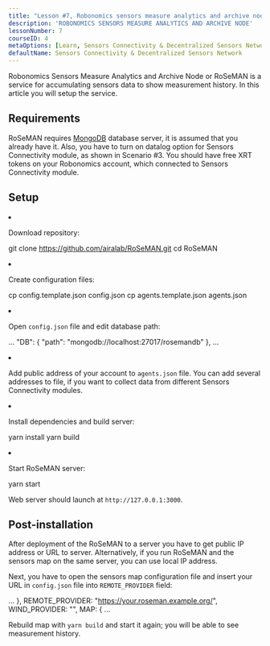 ```yaml
---
title: "Lesson #7, Robonomics sensors measure analytics and archive node"
description: 'ROBONOMICS SENSORS MEASURE ANALYTICS AND ARCHIVE NODE'
lessonNumber: 7
courseID: 4
metaOptions: [Learn, Sensors Connectivity & Decentralized Sensors Network]
defaultName: Sensors Connectivity & Decentralized Sensors Network
---
```


Robonomics Sensors Measure Analytics and Archive Node or RoSeMAN is a service for accumulating sensors data to show measurement history. In this article you will setup the service.

## Requirements

RoSeMAN requires [MongoDB](https://www.mongodb.com/docs/manual/introduction/) database server, it is assumed that you already have it. Also, you have to turn on datalog option for Sensors Connectivity module, as shown in Scenario #3. You should have free XRT tokens on your Robonomics account, which connected to Sensors Connectivity module. 


## Setup

<List type="numbers">

<li>

Download repository:

<LessonCodeWrapper codeClass="big-code" language="bash">git clone https://github.com/airalab/RoSeMAN.git
cd RoSeMAN</LessonCodeWrapper>

</li>


<li>

Create configuration files:

<LessonCodeWrapper codeClass="big-code" language="bash">cp config.template.json config.json
cp agents.template.json agents.json</LessonCodeWrapper>

</li>

<li>

Open `config.json` file and edit database path:

<LessonCodeWrapper codeClass="big-code" language="json">...
  "DB": {
    "path": "mongodb://localhost:27017/rosemandb"
  },
...</LessonCodeWrapper>

</li>


<li>

Add public address of your account to `agents.json` file. You can add several addresses to file, if you want to collect data from different Sensors Connectivity modules.

</li>


<li>

Install dependencies and build server:

<LessonCodeWrapper language="bash">yarn install
yarn build</LessonCodeWrapper>

</li>


<li>

Start RoSeMAN server:

<LessonCodeWrapper language="bash">yarn start</LessonCodeWrapper>

Web server should launch at `http://127.0.0.1:3000`.

</li>

</List>

## Post-installation

After deployment of the RoSeMAN to a server you have to get public IP address or URL to server. Alternatively, if you run RoSeMAN and the sensors map on the same server, you can use local IP address.

Next, you have to open the sensors map configuration file and insert your URL in `config.json` file into `REMOTE_PROVIDER` field:


<LessonCodeWrapper codeClass="big-code" language="json">...
  },
  REMOTE_PROVIDER: "https://your.roseman.example.org/",
  WIND_PROVIDER: "",
  MAP: {
...</LessonCodeWrapper>

Rebuild map with `yarn build` and start it again; you will be able to see measurement history.